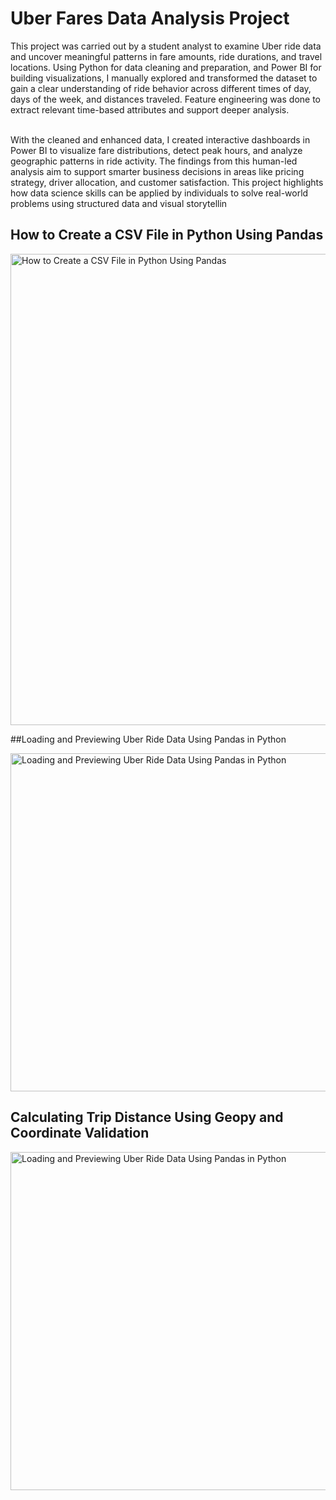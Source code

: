 <p align="center">
 <h1>Uber Fares Data Analysis Project</h1>
  </p>
This project was carried out by a student analyst to examine Uber ride data and uncover meaningful patterns in fare amounts, ride durations, and travel locations. Using Python for data cleaning and preparation, and Power BI for building visualizations, I manually explored and transformed the dataset to gain a clear understanding of ride behavior across different times of day, days of the week, and distances traveled. Feature engineering was done to extract relevant time-based attributes and support deeper analysis.<br><br>


With the cleaned and enhanced data, I created interactive dashboards in Power BI to visualize fare distributions, detect peak hours, and analyze geographic patterns in ride activity. The findings from this human-led analysis aim to support smarter business decisions in areas like pricing strategy, driver allocation, and customer satisfaction. This project highlights how data science skills can be applied by individuals to solve real-world problems using structured data and visual storytellin


## How to Create a CSV File in Python Using Pandas

<img width="1395" height="754" alt="How to Create a CSV File in Python Using Pandas" src="https://github.com/user-attachments/assets/463a457c-d2ea-444f-91cc-a764ca528dd0" />

##Loading and Previewing Uber Ride Data Using Pandas in Python

<img width="1152" height="541" alt="Loading and Previewing Uber Ride Data Using Pandas in Python" src="https://github.com/user-attachments/assets/d0a69754-fa41-4478-b52b-5be323a2ea21" />


## Calculating Trip Distance Using Geopy and Coordinate Validation

<img width="1152" height="541" alt="Loading and Previewing Uber Ride Data Using Pandas in Python" src="https://github.com/user-attachments/assets/b813916e-7b68-4c23-b4e5-b3b14cff4008" />
